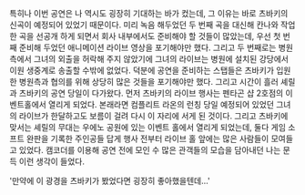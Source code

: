 특히나 이번 공연은 나 역시도 굉장히 기대하는 바가 컸는데, 그 이유는 바로 츠바키의 신곡이 예정되어 있었기 때문이다. 
미리 녹음 해두었던 두 번째 곡을 대신해 칸나와 작업한 곡을 선공개 하게 되면서 회사 내부에서도 준비해야 할 것들이 많았는데, 우선 첫 번째 준비해 두었던 애니메이션 라이브 영상을 포기해야만 했다. 
그리고 두 번째로는 병원측에서 그녀의 외출을 허락해 주지 않았기에 그녀의 라이브는 병원에 설치된 강당에서 이원 생중계로 송출할 수밖에 없었다. 
덕분에 공연을 준비하는 스탭들은 츠바키가 입원한 병원측과 협의를 위해 상당히 많은 것들을 포기해야만 했다. 
그리고 시간이 흘러 셰릴과 츠바키의 공연 당일이 다가왔다. 
먼저 츠바키의 라이브 행사는 펜타곤 샵 2호점의 이벤트홀에서 열리게 되었다. 
본래라면 컴플리트 라온의 런칭 당일 예정되어 있었던 그녀의 라이브가 한달하고도 보름이 걸려 다시 이 자리에 서게 된 것이다. 
그리고 츠바키에 맞서는 셰릴의 무대는 우에노 공원에 있는 이벤트 홀에서 열리게 되었는데, 둘다 게임 소프트 완판을 기록한 주인공들 답게 행사 전부터 라이브 홀 앞에는 많은 사람들이 모여들고 있었다. 
캠코더를 이용해 공연 전에 모인 수 많은 관객들의 모습을 담아내던 나는 문득 이런 생각이 들었다. 

'만약에 이 광경을 츠바키가 봤었다면 굉장히 좋아했을텐데...' 